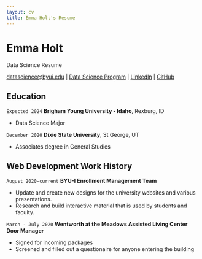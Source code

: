 ```yaml
---
layout: cv
title: Emma Holt's Resume
---
```

# Emma Holt
Data Science Resume

<div id="webaddress">
<a href="datascience@byui.edu">datascience@byui.edu</a>
| <a href="https://byuidatascience.github.io/development.html">Data Science Program</a>
| <a href="https://www.linkedin.com/groups/13537407/">LinkedIn</a>
| <a href="https://github.com/byuids-resumes">GitHub</a>
</div>

<!-- https://www.monique.tech/the-art-of-markdown -->

## Education

`Expected 2024` 
__Brigham Young University - Idaho__, Rexburg, ID

- Data Science Major

`December 2020`
__Dixie State University__, St George, UT

- Associates degree in General Studies <!--- Use the full "Associates" rather than "AS" makes it seem more professional--->



## Web Development<!---<<<change this to be the type of job you want---> Work History

`August 2020-current`
__BYU-I Enrollment Management Team__ <!--- Changing the style from #### to being in __ __ should help fix some of the layout issues--->

- Update and create new designs for the university websites and various presentations.
- Research and build interactive material that is used by students and faculty.

`March - July 2020`
__Wentworth at the Meadows Assisted Living Center Door Manager__ <!--- same as line 34 --->

- Signed for incoming packages
- Screened and filled out a questionaire for anyone entering the building


<!-- ### Footer

Last updated: April 2021 --> <!--- Change last edited date to be correct--->


